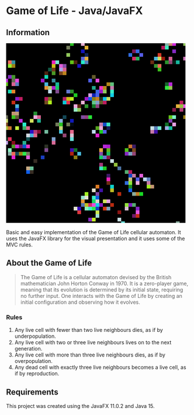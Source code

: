 # Game of Life - Java/JavaFX

## Information

![visualization](https://github.com/mariuszsienkiewicz/game-of-life-javafx/raw/master/assets/visualization.gif "Visualization")

Basic and easy implementation of the Game of Life cellular automaton. It uses the JavaFX library for the visual presentation and it uses some of the MVC rules.

## About the Game of Life

> The Game of Life is a cellular automaton devised by the British mathematician John Horton Conway in 1970. It is a zero-player game, meaning that its evolution is determined by its initial state, requiring no further input. One interacts with the Game of Life by creating an initial configuration and observing how it evolves.

### Rules

1. Any live cell with fewer than two live neighbours dies, as if by underpopulation.
1. Any live cell with two or three live neighbours lives on to the next generation.
1. Any live cell with more than three live neighbours dies, as if by overpopulation.
1. Any dead cell with exactly three live neighbours becomes a live cell, as if by reproduction.

## Requirements

This project was created using the JavaFX 11.0.2 and Java 15.